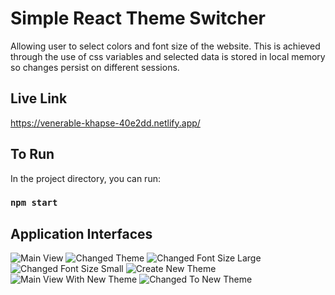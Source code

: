 # Simple React Theme Switcher
Allowing user to select colors and font size of the website. This is achieved through the use of css variables and selected data is stored in local memory so changes persist on different sessions.
## Live Link
https://venerable-khapse-40e2dd.netlify.app/
## To Run

In the project directory, you can run:

### `npm start`

## Application Interfaces
![Main View](https://user-images.githubusercontent.com/57601700/177829642-0be76b68-9fd7-4ff8-8750-a1c86920d7c5.png)
![Changed Theme](https://user-images.githubusercontent.com/57601700/177829650-adb98126-6301-44eb-84d4-3b8664251cba.png)
![Changed Font Size Large](https://user-images.githubusercontent.com/57601700/177829682-61357fd6-2c39-4c39-bb17-ad2b52373b0f.png)
![Changed Font Size Small](https://user-images.githubusercontent.com/57601700/177829702-14d8a787-5cd5-414a-9c5e-cca03adc8514.png)
![Create New Theme](https://user-images.githubusercontent.com/57601700/177830133-b485710d-157e-45de-8ac0-15b196859ad1.png)
![Main View With New Theme](https://user-images.githubusercontent.com/57601700/177830141-ebe369dd-9fc5-41b3-88e2-3a423087c92f.png)
![Changed To New Theme](https://user-images.githubusercontent.com/57601700/177830194-d2470d13-58da-4433-ba66-f91421aeb029.png)

